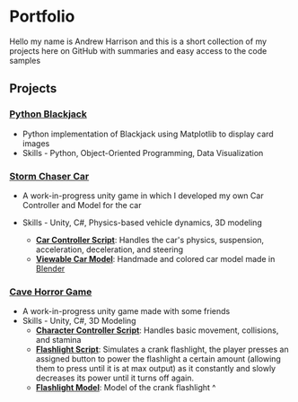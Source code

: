 # Portfolio

Hello my name is Andrew Harrison and this is a short collection of my projects here on GitHub with summaries and easy access to the code samples

## Projects
### [Python Blackjack](https://github.com/Anduithe3rd/Blackjack-Python-assignment)
- Python implementation of Blackjack using Matplotlib to display card images
- Skills -  Python, Object-Oriented Programming, Data Visualization

### [Storm Chaser Car](https://github.com/Anduithe3rd/Storm-Chaser-Game)
- A work-in-progress unity game in which I developed my own Car Controller and Model for the car
- Skills - Unity, C#, Physics-based vehicle dynamics, 3D modeling

  - **[Car Controller Script](https://github.com/Anduithe3rd/Storm-Chaser-Game/blob/main/Assets/Scripts/NewDriving.cs)**: Handles the car's physics, suspension, acceleration, deceleration, and steering
  - **[Viewable Car Model](https://github.com/Anduithe3rd/Portfolio/blob/main/Folder/CarFinished.stl)**: Handmade and colored car model made in [Blender](https://github.com/Anduithe3rd/Portfolio/blob/main/Folder/Car2.blend)
 
### [Cave Horror Game]()
- A work-in-progress unity game made with some friends
- Skills - Unity, C#, 3D Modeling
  - **[Character Controller Script](https://github.com/Anduithe3rd/Portfolio/blob/main/Folder/PlayerController.cs)**: Handles basic movement, collisions, and stamina
  - **[Flashlight Script](https://github.com/Anduithe3rd/Portfolio/blob/main/Folder/Flashlight.cs)**: Simulates a crank flashlight, the player presses an assigned button to power the flashlight a certain amount (allowing them to press until it is at max output) as it constantly and slowly decreases its power until it turns off again.
  - **[Flashlight Model]()**: Model of the crank flashlight ^
